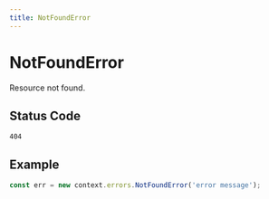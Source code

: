 ```yaml
---
title: NotFoundError
---
```


# NotFoundError

<SinceBadge version="1.0.0" />

Resource not found.

## Status Code

`404`

## Example

```js
const err = new context.errors.NotFoundError('error message');
```
